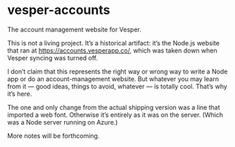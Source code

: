 # vesper-accounts
The account management website for Vesper.

This is not a living project. It’s a historical artifact: it’s the Node.js website that ran at https://accounts.vesperapp.co/, which was taken down when Vesper syncing was turned off.

I don’t claim that this represents the right way or wrong way to write a Node app or do an account-management website. But whatever you may learn from it — good ideas, things to avoid, whatever — is totally cool. That’s why it’s here.

The one and only change from the actual shipping version was a line that imported a web font. Otherwise it’s entirely as it was on the server. (Which was a Node server running on Azure.)

More notes will be forthcoming.
